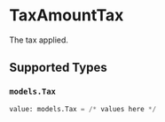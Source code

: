 # TaxAmountTax

The tax applied.


## Supported Types

### `models.Tax`

```python
value: models.Tax = /* values here */
```

